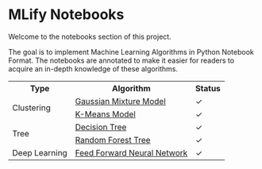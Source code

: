 # MLify Notebooks

Welcome to the notebooks section of this project.

The goal is to implement Machine Learning Algorithms in Python Notebook Format. The notebooks are annotated to make it easier for readers to acquire an in-depth knowledge of these algorithms.

<center>
<table>
  <tr>
    <th>Type</th>
    <th>Algorithm</th>
    <th>Status</th>
  </tr>
  <tr>
    <td rowspan="2">Clustering</td>
    <td><a href="https://github.com/nikhilbalwani/mlify/blob/master/notebooks/Clustering/Gaussian%20Mixture%20Models.ipynb">Gaussian Mixture Model</a></td>
    <td>✓</td>
  </tr>
  <tr>
    <td><a href="https://github.com/nikhilbalwani/mlify/blob/master/notebooks/Clustering/K-means.ipynb">K-Means Model</a></td>
    <td>✓</td>
  </tr>
  <tr>
    <td rowspan="2">Tree</td>
    <td><a href="https://github.com/nikhilbalwani/mlify/blob/master/notebooks/Trees/Decision%20Tree.ipynb">Decision Tree</a></td>
    <td>✓</td>
  </tr>
  <tr>
    <td><a href="https://github.com/nikhilbalwani/mlify/blob/master/notebooks/Trees/Random%20Forest.ipynb">Random Forest Tree</a></td>
    <td>✓</td>
  </tr>
 
  <tr>
    <td rowspan="1">Deep Learning</td>
    <td><a href="https://github.com/nikhilbalwani/mlify/blob/master/notebooks/Deep%20Learning/Feed%20Forward%20Neural%20Network.ipynb">Feed Forward Neural Network</a></td>
    <td>✓</td>
  </tr>
</table>
<center>
